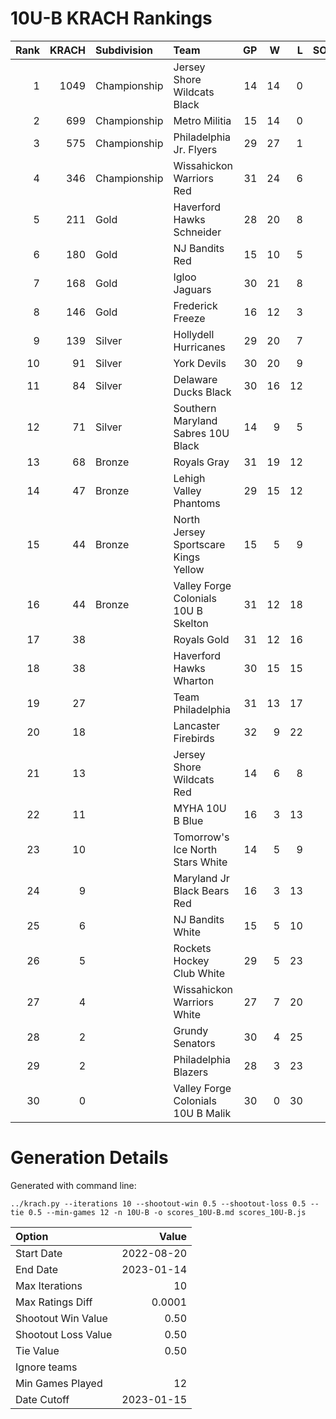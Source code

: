 # 10U-B KRACH Rankings
Rank|KRACH|Subdivision|Team|GP|W|L|SOW|SOL|T|SoS
---:|---:|:---|:---|---:|---:|---:|---:|---:|---:|---:
1|1049|Championship|Jersey Shore Wildcats Black|14|14|0|0|0|0|150
2|699|Championship|Metro Militia|15|14|0|1|0|0|97
3|575|Championship|Philadelphia Jr. Flyers|29|27|1|1|0|0|101
4|346|Championship|Wissahickon Warriors Red|31|24|6|0|1|0|284
5|211|Gold|Haverford Hawks Schneider|28|20|8|0|0|0|202
6|180|Gold|NJ Bandits Red|15|10|5|0|0|0|246
7|168|Gold|Igloo Jaguars|30|21|8|1|0|0|152
8|146|Gold|Frederick Freeze|16|12|3|1|0|0|78
9|139|Silver|Hollydell Hurricanes|29|20|7|0|2|0|103
10|91|Silver|York Devils|30|20|9|1|0|0|92
11|84|Silver|Delaware Ducks Black|30|16|12|1|1|0|117
12|71|Silver|Southern Maryland Sabres 10U Black|14|9|5|0|0|0|61
13|68|Bronze|Royals Gray|31|19|12|0|0|0|113
14|47|Bronze|Lehigh Valley Phantoms|29|15|12|1|1|0|107
15|44|Bronze|North Jersey Sportscare Kings Yellow|15|5|9|1|0|0|265
16|44|Bronze|Valley Forge Colonials 10U B Skelton|31|12|18|1|0|0|197
17|38||Royals Gold|31|12|16|0|3|0|177
18|38||Haverford Hawks Wharton|30|15|15|0|0|0|111
19|27||Team Philadelphia|31|13|17|0|1|0|79
20|18||Lancaster Firebirds|32|9|22|1|0|0|115
21|13||Jersey Shore Wildcats Red|14|6|8|0|0|0|44
22|11||MYHA 10U B Blue|16|3|13|0|0|0|113
23|10||Tomorrow's Ice North Stars White|14|5|9|0|0|0|45
24|9||Maryland Jr Black Bears Red|16|3|13|0|0|0|111
25|6||NJ Bandits White|15|5|10|0|0|0|63
26|5||Rockets Hockey Club White|29|5|23|1|0|0|216
27|4||Wissahickon Warriors White|27|7|20|0|0|0|89
28|2||Grundy Senators|30|4|25|1|0|0|102
29|2||Philadelphia Blazers|28|3|23|0|2|0|135
30|0||Valley Forge Colonials 10U B Malik|30|0|30|0|0|0|85
# Generation Details

Generated with command line:
```
../krach.py --iterations 10 --shootout-win 0.5 --shootout-loss 0.5 --tie 0.5 --min-games 12 -n 10U-B -o scores_10U-B.md scores_10U-B.js
```

| Option | Value |
| :----- | ----: |
| Start Date | 2022-08-20 |
| End Date | 2023-01-14 |
| Max Iterations | 10 |
| Max Ratings Diff | 0.0001 |
| Shootout Win Value | 0.50 |
| Shootout Loss Value | 0.50 |
| Tie Value | 0.50 |
| Ignore teams |  |
| Min Games Played | 12 |
| Date Cutoff | 2023-01-15 |

